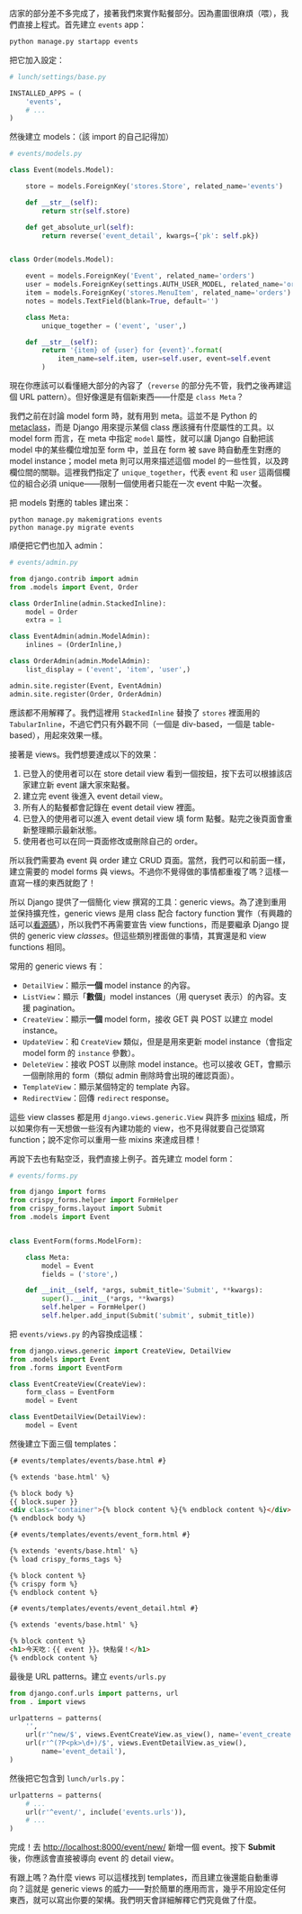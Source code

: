 店家的部分差不多完成了，接著我們來實作點餐部分。因為畫圖很麻煩（喂），我們直接上程式。首先建立 `events` app：

```bash
python manage.py startapp events
```

把它加入設定：

```python
# lunch/settings/base.py

INSTALLED_APPS = (
    'events',
    # ...
)
```

然後建立 models：（該 import 的自己記得加）

```python
# events/models.py

class Event(models.Model):

    store = models.ForeignKey('stores.Store', related_name='events')

    def __str__(self):
        return str(self.store)

    def get_absolute_url(self):
        return reverse('event_detail', kwargs={'pk': self.pk})


class Order(models.Model):

    event = models.ForeignKey('Event', related_name='orders')
    user = models.ForeignKey(settings.AUTH_USER_MODEL, related_name='orders')
    item = models.ForeignKey('stores.MenuItem', related_name='orders')
    notes = models.TextField(blank=True, default='')

    class Meta:
        unique_together = ('event', 'user',)

    def __str__(self):
        return '{item} of {user} for {event}'.format(
            item_name=self.item, user=self.user, event=self.event
        )
```

現在你應該可以看懂絕大部分的內容了（`reverse` 的部分先不管，我們之後再建這個 URL pattern）。但好像還是有個新東西——什麼是 `class Meta`？

我們之前在討論 model form 時，就有用到 meta。這並不是 Python 的 [metaclass](http://python-3-patterns-idioms-test.readthedocs.org/en/latest/Metaprogramming.html)，而是 Django 用來提示某個 class 應該擁有什麼屬性的工具。以 model form 而言，在 meta 中指定 `model` 屬性，就可以讓 Django 自動把該 model 中的某些欄位增加至 form 中，並且在 form 被 save 時自動產生對應的 model instance；model meta 則可以用來描述這個 model 的一些性質，以及跨欄位間的關聯。這裡我們指定了 `unique_together`，代表 `event` 和 `user` 這兩個欄位的組合必須 unique——限制一個使用者只能在一次 event 中點一次餐。

把 models 對應的 tables 建出來：

```base
python manage.py makemigrations events
python manage.py migrate events
```

順便把它們也加入 admin：

```python
# events/admin.py

from django.contrib import admin
from .models import Event, Order

class OrderInline(admin.StackedInline):
    model = Order
    extra = 1

class EventAdmin(admin.ModelAdmin):
    inlines = (OrderInline,)

class OrderAdmin(admin.ModelAdmin):
    list_display = ('event', 'item', 'user',)

admin.site.register(Event, EventAdmin)
admin.site.register(Order, OrderAdmin)
```

應該都不用解釋了。我們這裡用 `StackedInline` 替換了 `stores` 裡面用的 `TabularInline`，不過它們只有外觀不同（一個是 div-based，一個是 table-based），用起來效果一樣。

接著是 views。我們想要達成以下的效果：

1. 已登入的使用者可以在 store detail view 看到一個按鈕，按下去可以根據該店家建立新 event 讓大家來點餐。
2. 建立完 event 後進入 event detail view。
3. 所有人的點餐都會記錄在 event detail view 裡面。
4. 已登入的使用者可以進入 event detail view 填 form 點餐。點完之後頁面會重新整理顯示最新狀態。
5. 使用者也可以在同一頁面修改或刪除自己的 order。

所以我們需要為 event 與 order 建立 CRUD 頁面。當然，我們可以和前面一樣，建立需要的 model forms 與 views。不過你不覺得做的事情都重複了嗎？這樣一直寫一樣的東西就飽了！

所以 Django 提供了一個簡化 view 撰寫的工具：generic views。為了達到重用並保持擴充性，generic views 是用 class 配合 factory function 實作（有興趣的話可以[看源碼](http://ccbv.co.uk/projects/Django/1.7/django.views.generic.base/View/)），所以我們不再需要宣告 view functions，而是要繼承 Django 提供的 generic view *classes*。但這些類別裡面做的事情，其實還是和 view functions 相同。

常用的 generic views 有：

* `DetailView`：顯示**一個** model instance 的內容。
* `ListView`：顯示「**數個**」model instances（用 queryset 表示）的內容。支援 pagination。
* `CreateView`：顯示**一個** model form，接收 GET 與 POST 以建立 model instance。
* `UpdateView`：和 `CreateView` 類似，但是是用來更新 model instance（會指定 model form 的 `instance` 參數）。
* `DeleteView`：接收 POST 以刪除 model instance。也可以接收 GET，會顯示一個刪除用的 form（類似 admin 刪除時會出現的確認頁面）。
* `TemplateView`：顯示某個特定的 template 內容。
* `RedirectView`：回傳 `redirect` response。

這些 view classes 都是用 `django.views.generic.View` 與許多 [mixins](http://blog.csdn.net/gzlaiyonghao/article/details/1656969) 組成，所以如果你有一天想做一些沒有內建功能的 view，也不見得就要自己從頭寫 function；說不定你可以重用一些 mixins 來達成目標！

再說下去也有點空泛，我們直接上例子。首先建立 model form：

```python
# events/forms.py

from django import forms
from crispy_forms.helper import FormHelper
from crispy_forms.layout import Submit
from .models import Event


class EventForm(forms.ModelForm):

    class Meta:
        model = Event
        fields = ('store',)

    def __init__(self, *args, submit_title='Submit', **kwargs):
        super().__init__(*args, **kwargs)
        self.helper = FormHelper()
        self.helper.add_input(Submit('submit', submit_title))
```

把 `events/views.py` 的內容換成這樣：

```python
from django.views.generic import CreateView, DetailView
from .models import Event
from .forms import EventForm

class EventCreateView(CreateView):
    form_class = EventForm
    model = Event

class EventDetailView(DetailView):
    model = Event
```

然後建立下面三個 templates：

```html
{# events/templates/events/base.html #}

{% extends 'base.html' %}

{% block body %}
{{ block.super }}
<div class="container">{% block content %}{% endblock content %}</div>
{% endblock body %}
```


```html
{# events/templates/events/event_form.html #}

{% extends 'events/base.html' %}
{% load crispy_forms_tags %}

{% block content %}
{% crispy form %}
{% endblock content %}
```

```html
{# events/templates/events/event_detail.html #}

{% extends 'events/base.html' %}

{% block content %}
<h1>今天吃：{{ event }}。快點餐！</h1>
{% endblock content %}
```

最後是 URL patterns。建立 `events/urls.py`

```python
from django.conf.urls import patterns, url
from . import views

urlpatterns = patterns(
    '',
    url(r'^new/$', views.EventCreateView.as_view(), name='event_create'),
    url(r'^(?P<pk>\d+)/$', views.EventDetailView.as_view(),
        name='event_detail'),
)
```

然後把它包含到 `lunch/urls.py`：

```python
urlpatterns = patterns(
    # ...
    url(r'^event/', include('events.urls')),
    # ...
)
```

完成！去 <http://localhost:8000/event/new/> 新增一個 event。按下 **Submit** 後，你應該會直接被導向 event 的 detail view。

有跟上嗎？為什麼 views 可以這樣找到 templates，而且建立後還能自動重導向？這就是 generic views 的威力——對於簡單的應用而言，幾乎不用設定任何東西，就可以寫出你要的架構。我們明天會詳細解釋它們究竟做了什麼。
